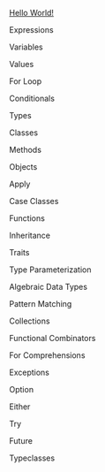 [Hello World!](examples/hello_world)

Expressions

Variables

Values

For Loop

Conditionals

Types

Classes

Methods

Objects

Apply

Case Classes

Functions

Inheritance

Traits

Type Parameterization

Algebraic Data Types

Pattern Matching

Collections

Functional Combinators

For Comprehensions

Exceptions

Option

Either

Try

Future

Typeclasses
